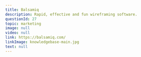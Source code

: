 ```yaml
---
title: Balsamiq
description: Rapid, effective and fun wireframing software.
questionId: 27
topic: marketing
image: null
video: null
link: https://balsamiq.com/
linkImage: knowledgebase-main.jpg
text: null
---
```

